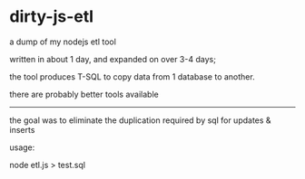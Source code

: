 dirty-js-etl
============

a dump of my nodejs etl tool

written in about 1 day, and expanded on over 3-4 days;

the tool produces T-SQL to copy data from 1 database to another.

there are probably better tools available

---

the goal was to eliminate the duplication required by sql for updates & inserts

usage:

node etl.js > test.sql

